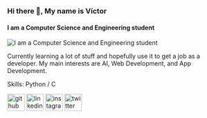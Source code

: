 ### Hi there 👋, My name is Víctor
#### I am a Computer Science and Engineering student
![I am a Computer Science and Engineering student](https://github.com/victorvalchez/victorvalchez/blob/main/V%C3%ADctor%20Valencia%20Computer%20Science%20%26%20Engineering%20Student.jpg)

Currently learning a lot of stuff and hopefully use it to get a job as a developer. My main interests are AI, Web Development, and App Development.

Skills: Python / C



[<img src='https://cdn.jsdelivr.net/npm/simple-icons@3.0.1/icons/github.svg' alt='github' height='40'>](https://github.com/victorvalchez)  [<img src='https://cdn.jsdelivr.net/npm/simple-icons@3.0.1/icons/linkedin.svg' alt='linkedin' height='40'>](https://www.linkedin.com/in/victorvalchez/)  [<img src='https://cdn.jsdelivr.net/npm/simple-icons@3.0.1/icons/instagram.svg' alt='instagram' height='40'>](https://www.instagram.com/victorvalchez/)  [<img src='https://cdn.jsdelivr.net/npm/simple-icons@3.0.1/icons/twitter.svg' alt='twitter' height='40'>](https://twitter.com/victorvalchez)  


